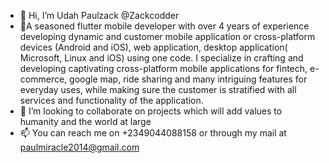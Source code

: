 - 👋 Hi, I’m Udah Paulzack @Zackcodder
- 👀A seasoned flutter mobile developer with over 4 years of experience developing dynamic and customer mobile application or cross-platform devices (Android and iOS), web application, desktop application( Microsoft, Linux and iOS) using one code. I specialize in crafting and developing captivating cross-platform mobile applications for fintech, e-commerce, google map, ride sharing and many intriguing features for everyday uses, while making sure the customer is stratified with all services and functionality of the application.
- 💞️ I’m looking to collaborate on projects which will add values to humanity and the world at large
- 📫 You can reach me on +2349044088158 or through my mail at paulmiracle2014@gmail.com

<!---
Zackcodder/Zackcodder is a ✨ special ✨ repository because its `README.md` (this file) appears on your GitHub profile.
You can click the Preview link to take a look at your changes.
--->
